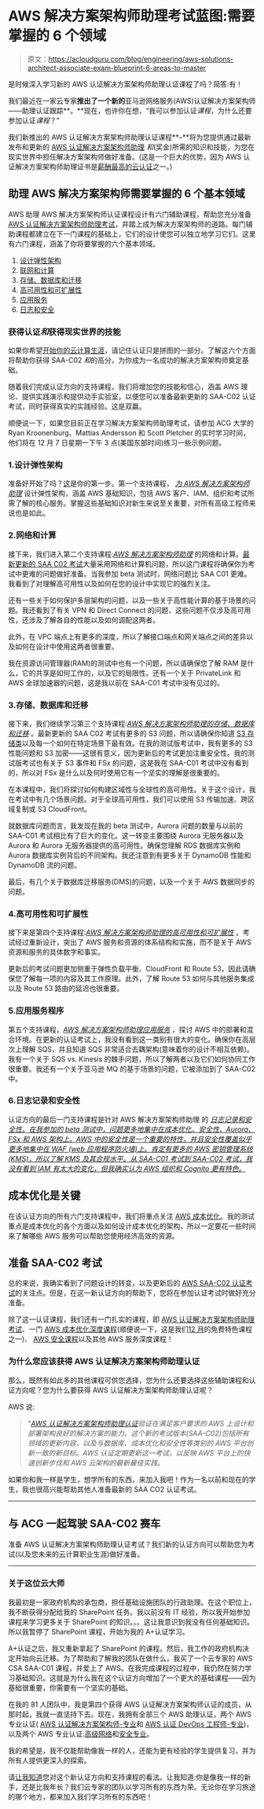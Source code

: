 # AWS 解决方案架构师助理考试蓝图:需要掌握的 6 个领域

> 原文：<https://acloudguru.com/blog/engineering/aws-solutions-architect-associate-exam-blueprint-6-areas-to-master>

是时候深入学习新的 AWS 认证解决方案架构师助理认证课程了吗？简答:有！

我们最近在一家云专家**推出了一个新的**亚马逊网络服务(AWS)认证解决方案架构师——助理认证跟踪**。**现在，也许你在想，“我可以参加认证*课程*，为什么还要参加认证*课程*？”

我们新推出的 AWS 认证解决方案架构师助理认证课程**–**将为您提供通过最新发布和更新的 [AWS 认证解决方案架构师助理](https://acloudguru.com/course/aws-certified-solutions-architect-associate-saa-c02) *和*(奖金)所需的知识和技能，为您在现实世界中担任解决方案架构师做好准备。(这是一个巨大的优势，因为 AWS 认证解决方案架构师助理证书是[薪酬最高的云认证](https://acloudguru.com/blog/engineering/what-are-top-paying-cloud-certifications-for-2020)之一。)

## 助理 AWS 解决方案架构师需要掌握的 6 个基本领域

AWS 助理 AWS 解决方案架构师认证课程设计有六门辅助课程，帮助您充分准备 [AWS 认证解决方案架构师助理考试](https://acloud.guru/overview/aws-certified-solutions-architect-associate)，并踏上成为解决方案架构师的道路。每门辅助课程都建立在下一门课程的基础上，它们的设计使您可以独立地学习它们。这里有六门课程，涵盖了你将要掌握的六个基本领域。

1.  [设计弹性架构](https://acloud.guru/overview/2f2f600d-5ffe-4bd7-8406-fd04d29de611)
2.  [联网和计算](https://acloud.guru/overview/1ea506a0-9e59-461f-840b-d9ba1ce98d8d)
3.  [存储、数据库和迁移](https://acloud.guru/overview/cab21320-af77-4089-905b-cd91842b2998)
4.  [高可用性和可扩展性](https://acloud.guru/overview/59d0a824-d6b4-44aa-b37f-d8e32810b970)
5.  [应用服务](https://acloud.guru/overview/3cccfd2f-3a1a-434d-a1bf-f5312697f73a)
6.  [日志和安全](https://acloud.guru/overview/af59ec1e-7cbf-4e2f-b13a-06ace26f9f0f)

### 获得认证*和*获得现实世界的技能

如果你希望[开始你的云计算生涯](https://acloudguru.com/blog/engineering/jump-start-your-cloud-career)，请记住认证只是拼图的一部分。了解这六个方面将帮助你获得 SAA-C02 *和*的高分，为你成为一名成功的解决方案架构师奠定基础。

随着我们完成认证方向的支持课程，我们将增加您的技能和信心，涵盖 AWS 理论、提供实践演示和提供动手实验室，以便您可以准备最新更新的 SAA-C02 认证考试，同时获得真实的实践经验。这是双赢。

顺便说一下，如果您目前正在学习解决方案架构师助理考试，请参加 ACG 大学的 Ryan Kroonenburg、Mattias Andersson 和 Scott Pletcher 的实时学习时间，他们将在 12 月 7 日星期一下午 3 点(美国东部时间)练习一些示例问题。

### 1.设计弹性架构

准备好开始了吗？[这](https://acloud.guru/overview/2f2f600d-5ffe-4bd7-8406-fd04d29de611)是你的第一步。第一个支持课程， [*为 AWS 解决方案架构师助理*](https://acloud.guru/overview/2f2f600d-5ffe-4bd7-8406-fd04d29de611) 设计弹性架构，涵盖 AWS 基础知识，包括 AWS 客户、IAM、组织和考试所需了解的核心服务。掌握这些基础知识对新生来说至关重要，对所有高级工程师来说也是如此。

### 2.网络和计算

接下来，我们进入第二个支持课程:[*AWS 解决方案架构师助理*](https://acloud.guru/overview/1ea506a0-9e59-461f-840b-d9ba1ce98d8d) 的网络和计算。[最新更新的 SAA C02 考试](https://acloudguru.com/blog/engineering/should-i-take-the-saa-c01-or-saa-c02)大量采用网络和计算机问题，所以这门课程将确保你为考试中更难的问题做好准备。当我参加 beta 测试时，网络问题比 SAA C01 更难。我看到了对理解高可用性以及如何在您的设计中实现它的强烈关注。

还有一些关于如何保护多层架构的问题，以及一些关于高性能计算的基于场景的问题。我还看到了有关 VPN 和 Direct Connect 的问题，这些问题不仅涉及高可用性，还涉及了解各自的性能以及如何调配这两者。

此外，在 VPC 端点上有更多的深度，所以了解接口端点和网关端点之间的差异以及如何在设计中使用这两者很重要。

我在资源访问管理器(RAM)的测试中也有一个问题，所以请确保您了解 RAM 是什么，它的共享是如何工作的，以及它的局限性。还有一个关于 PrivateLink 和 AWS 全球加速器的问题，这是我以前在 SAA-C01 考试中没有见过的。

### 3.存储、数据库和迁移

接下来，我们继续学习第三个支持课程:[*AWS 解决方案架构师助理的存储、数据库和迁移*](https://acloud.guru/overview/cab21320-af77-4089-905b-cd91842b2998) 。最新更新的 SAA C02 考试有更多的 S3 问题，所以请确保你知道 [S3 存储类](https://acloud.guru/overview/amazon-s3-basics)以及每一个如何在特定场景下最有效。在我的测试版考试中，我有更多的 S3 性能问题和 S3 加密——这很有意义，因为更新后的考试更加注重安全性。我的测试版考试也有关于 S3 事件和 FSx 的问题，这是我在 SAA-C01 考试中没有看到的，所以对 FSx 是什么以及何时使用它有一个坚实的理解是很重要的。

在本课程中，我们将探讨如何构建区域性与全球性的高可用性。关于这个设计，我在考试中有几个场景问题。对于全球高可用性，我们可以使用 S3 传输加速、跨区域复制或 S3 CloudFront。

就数据库问题而言，我发现在我的 beta 测试中，Aurora 问题的数量与以前的 SAA-C01 考试相比有了巨大的变化。这一转变主要围绕 Aurora 无服务器以及 Aurora 和 Aurora 无服务器提供的高可用性。确保您理解 RDS 数据库实例和 Aurora 数据库实例背后的不同架构。我还注意到有更多关于 DynamoDB 性能和 DynamoDB 流的问题。

最后，有几个关于数据库迁移服务(DMS)的问题，以及一个关于 AWS 数据同步的问题。

### 4.高可用性和可扩展性

接下来是第四个支持课程:[*AWS 解决方案架构师助理的高可用性和可扩展性*](https://acloud.guru/overview/59d0a824-d6b4-44aa-b37f-d8e32810b970) 。考试经过重新设计，突出了 AWS 服务和资源的体系结构和实施，而不是关于 AWS 资源和服务的具体数字和事实。

更新后的考试问题更加侧重于弹性负载平衡、CloudFront 和 Route 53，因此请确保您了解每一项的内容及其工作原理。此外，了解 Route 53 如何与其他服务集成以及 Route 53 路由的延迟也很重要。

### 5.应用服务程序

第五个支持课程，[*AWS 解决方案架构师助理应用服务*](https://acloud.guru/overview/3cccfd2f-3a1a-434d-a1bf-f5312697f73a) ，探讨 AWS 中的部署和混合环境。在更新的认证考试上，我没有看到这一类别有很大的变化。确保你在高层次上理解 SQS，并且知道 SQS 非常适合去耦架构(意味着你的设计不相互依赖)。我有一个关于 SQS vs. Kinesis 的棘手问题，所以了解两者以及它们如何协同工作很重要。我还有一个关于亚马逊 MQ 的基于场景的问题，它被添加到了 SAA-C02 中。

### 6.日志记录和安全性

认证方向的最后一门支持课程是针对 AWS 解决方案架构师助理 的 [*日志记录和安全性。在我参加的 beta 测试中，问题更多地集中在成本优化、安全性、Aurora、FSx 和 AWS 架构上。AWS 中的安全性是一个重要的特性，并且安全性覆盖似乎更多地集中在 WAF (web 应用程序防火墙)上。肯定有更多的 AWS 密钥管理系统(KMS)，所以了解 KMS 及其合规水平。从 SAA-C01 考试到 SAA-C02 考试，我没有看到 IAM 有太大的变化，但我确实认为 AWS 组织和 Cognito 更有特色。*](https://acloud.guru/overview/af59ec1e-7cbf-4e2f-b13a-06ace26f9f0f)

## 成本优化是关键

在该认证方向的所有六门支持课程中，我们将重点关注 [AWS 成本优化](https://acloud.guru/overview/40c74c7c-2663-4bd9-88e9-607b5dc12450)。我的测试重点是成本优化的各个方面以及如何设计成本优化的架构，所以一定要花一些时间来了解哪些 AWS 服务可以帮助您使用经济高效的资源。

## 准备 SAA-C02 考试

总的来说，我确实看到了问题设计的转变，以及更新后的 [AWS SAA-C02 认证考试](https://acloud.guru/overview/aws-certified-solutions-architect-associate)的关注点。但是，在这一新认证方向的帮助下，您将在参加认证考试时做好充分准备。

除了这一认证课程，我们还有一门扎实的课程，即 [AWS 认证解决方案架构师助理考试](https://acloud.guru/overview/aws-certified-solutions-architect-associate)、一门 [AWS 成本优化深度课程](https://acloud.guru/overview/40c74c7c-2663-4bd9-88e9-607b5dc12450)(顺便说一下，这是我们[12 月](https://acloudguru.com/blog/news/whats-free-at-a-cloud-guru-december-2020)的免费特色课程之一)、 [AWS 安全课程](https://acloud.guru/overview/aws-certified-security-specialty)以及其他 AWS 服务深度课程！

### 为什么您应该获得 AWS 认证解决方案架构师助理认证

那么，既然有如此多的其他课程可供您选择，您为什么还要选择这些辅助课程和认证方向呢？您为什么要获得 AWS 认证解决方案架构师助理认证呢？

AWS 说:

> "*[AWS 认证解决方案架构师助理认证](https://aws.amazon.com/certification/certified-solutions-architect-associate/)验证在满足客户要求的 AWS 上设计和部署架构良好的解决方案的能力。这个新的考试版本(SAA-C02)包括所有领域的更新内容，以及与数据库、成本优化和安全性等类别的 AWS 平台创新一致的新目标。AWS 认证定期更新这一考试，以反映 AWS 平台上的快速创新步伐和 AWS 云架构的最新最佳实践。*

如果你和我一样是学生，想学所有的东西，来加入我吧！作为一名以前和现在的学生，我也很高兴能帮助其他人准备最新的 SAA CO2 认证考试。

* * *

## 与 ACG 一起驾驶 SAA-C02 赛车

准备 AWS 认证解决方案架构师助理认证考试？我们新的认证方向可以帮助您为考试(以及您未来的云计算职业生涯)做好准备。

* * *

### 关于这位云大师

我最初是一家政府机构的承包商，担任基础设施团队的行政助理。在这个职位上，我不断获得分配给我的 SharePoint 任务。我以前没有 IT 经验，所以我开始参加课程来学习更多关于 SharePoint 的知识。。。这让我意识到我没有任何基础知识。所以我暂停了 SharePoint 课程，开始为我的 A+认证学习。

A+认证之后，我又重新拿起了 SharePoint 的课程。然后，我工作的政府机构决定开始向云迁移。为了帮助和了解我的团队在做什么，我买了一个云专家的 AWS CSA SAA-C01 课程，并爱上了 AWS。在我完成课程的过程中，我仍然在努力学习基础知识。这就是为什么我在这个认证方向增加了一个更大的基础课程——因为基础很重要，你需要有一个坚实的基础。

在我的 81 人团队中，我是第四个获得 AWS 认证解决方案架构师认证的成员，从那时起，我就一直坚持下去。现在，我拥有全部三个 AWS 助理认证，两个 AWS 专业认证( [AWS 认证解决方案架构师-专业](https://acloudguru.com/course/aws-certified-solutions-architect-professional)和 [AWS 认证 DevOps 工程师-专业](https://acloud.guru/overview/aws-certified-devops-engineer-professional))，以及两个 AWS 专业认证:[高级网络](https://acloud.guru/overview/aws-networking-specialty)和[安全专业](https://acloud.guru/overview/aws-certified-security-specialty)。

我的希望是，我不仅能帮助像我一样的人，还能为更有经验的学生提供复习，并为所有人提供更深入的探索。

请[让我知道](https://twitter.com/julieaelkins)您对这个新认证方向和支持课程的看法。让我知道:你是像我一样的新手，还是比我年长？我们云专家的团队以学习所有的东西为荣。无论你在学习旅途的哪个地方，都来加入我们学习所有的东西吧！